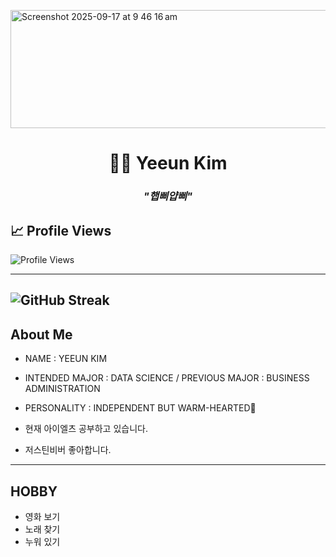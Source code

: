</p><img width="1340" height="189" alt="Screenshot 2025-09-17 at 9 46 16 am" src="https://github.com/user-attachments/assets/0d1417dd-4472-4b80-9371-b03efa0eb17e" />

<h1 align="center">👩‍💻 Yeeun Kim </h1>

<h3 align="center"><i>"햅삐얍삐"</i></h3>

<p align="center">

  <!-- Animated typing SVG -->

</p>

## 📈 Profile Views

![Profile Views](https://komarev.com/ghpvc/?username=yeun04226&style=for-the-badge)

---

![GitHub Streak](https://github-readme-streak-stats.herokuapp.com/?user=yeun04226&theme=dark&hide_border=true)
---
## About Me

* NAME : YEEUN KIM

* INTENDED MAJOR : DATA SCIENCE / PREVIOUS MAJOR : BUSINESS ADMINISTRATION

* PERSONALITY : INDEPENDENT BUT WARM-HEARTED🌼

* 현재 아이엘츠 공부하고 있습니다.

* 저스틴비버 좋아합니다.

---
## HOBBY
- 영화 보기
- 노래 찾기
- 누워 있기
